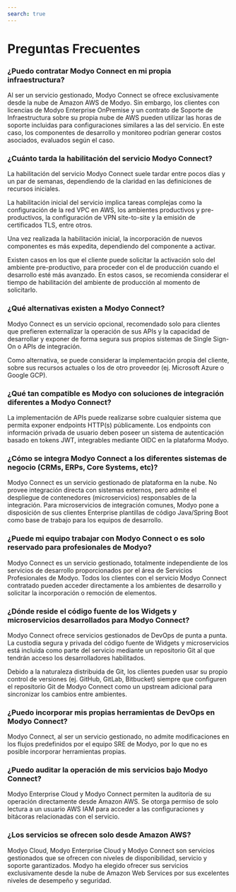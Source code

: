 ```yaml
---
search: true
---
```


# Preguntas Frecuentes

### ¿Puedo contratar Modyo Connect en mi propia infraestructura?

Al ser un servicio gestionado, Modyo Connect se ofrece exclusivamente desde la nube de Amazon AWS de Modyo. Sin embargo, los clientes con licencias de Modyo Enterprise OnPremise y un contrato de Soporte de Infraestructura sobre su propia nube de AWS pueden utilizar las horas de soporte incluidas para configuraciones similares a las del servicio. En este caso, los componentes de desarrollo y monitoreo podrían generar costos asociados, evaluados según el caso.

### ¿Cuánto tarda la habilitación del servicio Modyo Connect?

La habilitación del servicio Modyo Connect suele tardar entre pocos días y un par de semanas, dependiendo de la claridad en las definiciones de recursos iniciales.

La habilitación inicial del servicio implica tareas complejas como la configuración de la red VPC en AWS, los ambientes productivos y pre-productivos, la configuración de VPN site-to-site y la emisión de certificados TLS, entre otros.

Una vez realizada la habilitación inicial, la incorporación de nuevos componentes es más expedita, dependiendo del componente a activar.

Existen casos en los que el cliente puede solicitar la activación solo del ambiente pre-productivo, para proceder con el de producción cuando el desarrollo esté más avanzado. En estos casos, se recomienda considerar el tiempo de habilitación del ambiente de producción al momento de solicitarlo.


### ¿Qué alternativas existen a Modyo Connect?

Modyo Connect es un servicio opcional, recomendado solo para clientes que prefieren externalizar la operación de sus APIs y la capacidad de desarrollar y exponer de forma segura sus propios sistemas de Single Sign-On o APIs de integración.

Como alternativa, se puede considerar la implementación propia del cliente, sobre sus recursos actuales o los de otro proveedor (ej. Microsoft Azure o Google GCP). 

### ¿Qué tan compatible es Modyo con soluciones de integración diferentes a Modyo Connect?
La implementación de APIs puede realizarse sobre cualquier sistema que permita exponer endpoints HTTP(s) públicamente. Los endpoints con información privada de usuario deben poseer un sistema de autenticación basado en tokens JWT, integrables mediante OIDC en la plataforma Modyo.

### ¿Cómo se integra Modyo Connect a los diferentes sistemas de negocio (CRMs, ERPs, Core Systems, etc)?

Modyo Connect es un servicio gestionado de plataforma en la nube. No provee integración directa con sistemas externos, pero admite el despliegue de contenedores (microservicios) responsables de la integración. Para microservicios de integración comunes, Modyo pone a disposición de sus clientes Enterprise plantillas de código Java/Spring Boot como base de trabajo para los equipos de desarrollo.

### ¿Puede mi equipo trabajar con Modyo Connect o es solo reservado para profesionales de Modyo?

Modyo Connect es un servicio gestionado, totalmente independiente de los servicios de desarrollo proporcionados por el área de Servicios Profesionales de Modyo. Todos los clientes con el servicio Modyo Connect contratado pueden acceder directamente a los ambientes de desarrollo y solicitar la incorporación o remoción de elementos.

### ¿Dónde reside el código fuente de los Widgets y microservicios desarrollados para Modyo Connect?

Modyo Connect ofrece servicios gestionados de DevOps de punta a punta. La custodia segura y privada del código fuente de Widgets y microservicios está incluida como parte del servicio mediante un repositorio Git al que tendrán acceso los desarrolladores habilitados. 

Debido a la naturaleza distribuida de Git, los clientes pueden usar su propio control de versiones (ej. GitHub, GitLab, Bitbucket) siempre que configuren el repositorio Git de Modyo Connect como un upstream adicional para sincronizar los cambios entre ambientes.

### ¿Puedo incorporar mis propias herramientas de DevOps en Modyo Connect?

Modyo Connect, al ser un servicio gestionado, no admite modificaciones en los flujos predefinidos por el equipo SRE de Modyo, por lo que no es posible incorporar herramientas propias.

### ¿Puedo auditar la operación de mis servicios bajo Modyo Connect?

Modyo Enterprise Cloud y Modyo Connect permiten la auditoría de su operación directamente desde Amazon AWS. Se otorga permiso de solo lectura a un usuario AWS IAM para acceder a las configuraciones y bitácoras relacionadas con el servicio.

### ¿Los servicios se ofrecen solo desde Amazon AWS?

Modyo Cloud, Modyo Enterprise Cloud y Modyo Connect son servicios gestionados que se ofrecen con niveles de disponibilidad, servicio y soporte garantizados. Modyo ha elegido ofrecer sus servicios exclusivamente desde la nube de Amazon Web Services por sus excelentes niveles de desempeño y seguridad. 
